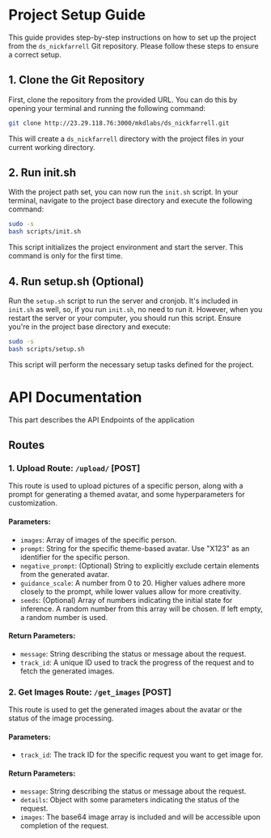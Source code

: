 
# Project Setup Guide

This guide provides step-by-step instructions on how to set up the project from the `ds_nickfarrell` Git repository. Please follow these steps to ensure a correct setup.

## 1. Clone the Git Repository

First, clone the repository from the provided URL. You can do this by opening your terminal and running the following command:

```bash
git clone http://23.29.118.76:3000/mkdlabs/ds_nickfarrell.git
```

This will create a `ds_nickfarrell` directory with the project files in your current working directory.


## 2. Run init.sh

With the project path set, you can now run the `init.sh` script. In your terminal, navigate to the project base directory and execute the following command:

```bash
sudo -s
bash scripts/init.sh
```

This script initializes the project environment and start the server. This command is only for the first time.

## 4. Run setup.sh (Optional)

Run the `setup.sh` script to run the server and cronjob. It's included in `init.sh` as well, so, if you run `init.sh`, no need to run it. However, when you restart the server or your computer, you should run this script. Ensure you're in the project base directory and execute:

```bash
sudo -s
bash scripts/setup.sh
```

This script will perform the necessary setup tasks defined for the project.

# API Documentation

This part describes the API Endpoints of the application

## Routes

### 1. Upload Route: `/upload/` [POST]

This route is used to upload pictures of a specific person, along with a prompt for generating a themed avatar, and some hyperparameters for customization.

#### Parameters:

- `images`: Array of images of the specific person.
- `prompt`: String for the specific theme-based avatar. Use "X123" as an identifier for the specific person.
- `negative_prompt`: (Optional) String to explicitly exclude certain elements from the generated avatar.
- `guidance_scale`: A number from 0 to 20. Higher values adhere more closely to the prompt, while lower values allow for more creativity.
- `seeds`: (Optional) Array of numbers indicating the initial state for inference. A random number from this array will be chosen. If left empty, a random number is used.

#### Return Parameters:

- `message`: String describing the status or message about the request.
- `track_id`: A unique ID used to track the progress of the request and to fetch the generated images.

### 2. Get Images Route: `/get_images` [POST]

This route is used to get the generated images about the avatar or the status of the image processing. 

#### Parameters:

- `track_id`: The track ID for the specific request you want to get image for.


#### Return Parameters:

- `message`: String describing the status or message about the request.
- `details`: Object with some parameters indicating the status of the request.
- `images`: The base64 image array is included and will be accessible upon completion of the request.